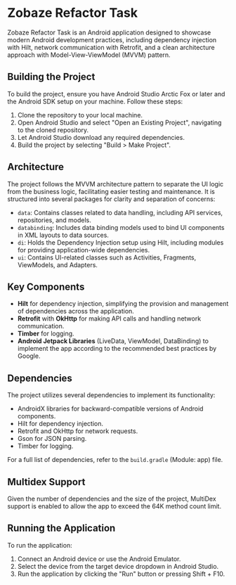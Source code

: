 # Zobaze Refactor Task

Zobaze Refactor Task is an Android application designed to showcase modern Android development practices, including dependency injection with Hilt, network communication with Retrofit, and a clean architecture approach with Model-View-ViewModel (MVVM) pattern.

## Building the Project

To build the project, ensure you have Android Studio Arctic Fox or later and the Android SDK setup on your machine. Follow these steps:

1. Clone the repository to your local machine.
2. Open Android Studio and select "Open an Existing Project", navigating to the cloned repository.
3. Let Android Studio download any required dependencies.
4. Build the project by selecting "Build > Make Project".

## Architecture

The project follows the MVVM architecture pattern to separate the UI logic from the business logic, facilitating easier testing and maintenance. It is structured into several packages for clarity and separation of concerns:

- `data`: Contains classes related to data handling, including API services, repositories, and models.
- `databinding`: Includes data binding models used to bind UI components in XML layouts to data sources.
- `di`: Holds the Dependency Injection setup using Hilt, including modules for providing application-wide dependencies.
- `ui`: Contains UI-related classes such as Activities, Fragments, ViewModels, and Adapters.

## Key Components

- **Hilt** for dependency injection, simplifying the provision and management of dependencies across the application.
- **Retrofit** with **OkHttp** for making API calls and handling network communication.
- **Timber** for logging.
- **Android Jetpack Libraries** (LiveData, ViewModel, DataBinding) to implement the app according to the recommended best practices by Google.

## Dependencies

The project utilizes several dependencies to implement its functionality:

- AndroidX libraries for backward-compatible versions of Android components.
- Hilt for dependency injection.
- Retrofit and OkHttp for network requests.
- Gson for JSON parsing.
- Timber for logging.

For a full list of dependencies, refer to the `build.gradle` (Module: app) file.

## Multidex Support

Given the number of dependencies and the size of the project, MultiDex support is enabled to allow the app to exceed the 64K method count limit.

## Running the Application

To run the application:

1. Connect an Android device or use the Android Emulator.
2. Select the device from the target device dropdown in Android Studio.
3. Run the application by clicking the "Run" button or pressing Shift + F10.
